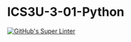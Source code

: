 # ICS3U-3-01-Python

[![GitHub's Super Linter](https://github.com/huihangisaac-ho/ICS3U-Unit3-01-Python/workflows/GitHub's%20Super%20Linter/badge.svg)](https://github.com/huihangisaac-ho/ICS3U-Unit3-01-Python/actions)
